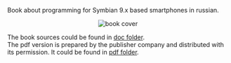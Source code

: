 Book about programming for Symbian 9.x based smartphones in russian.

<p align="center">
<img alt="book cover" src="https://github.com/trufanov-nok/SymbianBook_ru/blob/master/pdf/cover.jpg" />
</p>

The book sources could be found in [doc folder](https://github.com/trufanov-nok/SymbianBook_ru/tree/master/doc).  
The pdf version is prepared by the publisher company and distributed with its permission. It could be found in [pdf folder](https://github.com/trufanov-nok/SymbianBook_ru/tree/master/pdf).

